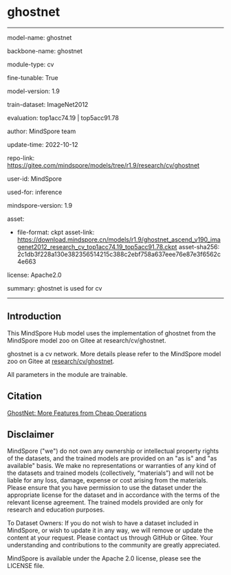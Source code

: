 # ghostnet

---

model-name: ghostnet

backbone-name: ghostnet

module-type: cv

fine-tunable: True

model-version: 1.9

train-dataset: ImageNet2012

evaluation: top1acc74.19 | top5acc91.78

author: MindSpore team

update-time: 2022-10-12

repo-link: <https://gitee.com/mindspore/models/tree/r1.9/research/cv/ghostnet>

user-id: MindSpore

used-for: inference

mindspore-version: 1.9

asset:

-
    file-format: ckpt
    asset-link: <https://download.mindspore.cn/models/r1.9/ghostnet_ascend_v190_imagenet2012_research_cv_top1acc74.19_top5acc91.78.ckpt>
    asset-sha256: 2c1db3f228a130e382356514215c388c2ebf758a637eee76e87e3f6562c4e663

license: Apache2.0

summary: ghostnet is used for cv

---

## Introduction

This MindSpore Hub model uses the implementation of ghostnet from the MindSpore model zoo on Gitee at research/cv/ghostnet.

ghostnet is a cv network. More details please refer to the MindSpore model zoo on Gitee at [research/cv/ghostnet](https://gitee.com/mindspore/models/blob/r1.9/research/cv/ghostnet/README_CN.md).

All parameters in the module are trainable.

## Citation

[GhostNet: More Features from Cheap Operations](https://arxiv.org/pdf/1911.11907.pdf)

## Disclaimer

MindSpore ("we") do not own any ownership or intellectual property rights of the datasets, and the trained models are provided on an "as is" and "as available" basis. We make no representations or warranties of any kind of the datasets and trained models (collectively, “materials”) and will not be liable for any loss, damage, expense or cost arising from the materials. Please ensure that you have permission to use the dataset under the appropriate license for the dataset and in accordance with the terms of the relevant license agreement. The trained models provided are only for research and education purposes.

To Dataset Owners: If you do not wish to have a dataset included in MindSpore, or wish to update it in any way, we will remove or update the content at your request. Please contact us through GitHub or Gitee. Your understanding and contributions to the community are greatly appreciated.

MindSpore is available under the Apache 2.0 license, please see the LICENSE file.
